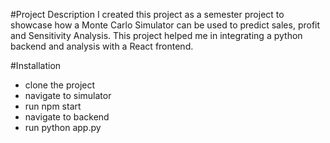 #Project Description
I created this project as a semester project to showcase how a Monte Carlo Simulator can be used to predict sales, profit and Sensitivity Analysis. This project helped me in integrating a python backend and analysis with a React frontend. 

#Installation
- clone the project
- navigate to simulator
- run npm start
- navigate to backend
- run python app.py

